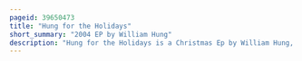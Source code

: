 ```yaml
---
pageid: 39650473
title: "Hung for the Holidays"
short_summary: "2004 EP by William Hung"
description: "Hung for the Holidays is a Christmas Ep by William Hung, released on October 19, 2004. The Ep was recorded in Summer 2004. Like his previous Album, Inspiration, the Ep contains a Number of Cover Tracks, mostly Christmas Songs, as well as holiday Greetings from Hung. The Ep was not as commercially successful as his previous Album and was panned by Music Critics."
---
```

